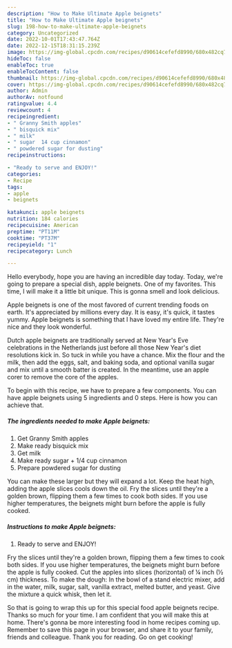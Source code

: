 ```yaml
---
description: "How to Make Ultimate Apple beignets"
title: "How to Make Ultimate Apple beignets"
slug: 198-how-to-make-ultimate-apple-beignets
category: Uncategorized
date: 2022-10-01T17:43:47.764Z
date: 2022-12-15T18:31:15.239Z
image: https://img-global.cpcdn.com/recipes/d90614cefefd8990/680x482cq70/apple-beignets-recipe-main-photo.jpg
hideToc: false
enableToc: true
enableTocContent: false
thumbnail: https://img-global.cpcdn.com/recipes/d90614cefefd8990/680x482cq70/apple-beignets-recipe-main-photo.jpg
cover: https://img-global.cpcdn.com/recipes/d90614cefefd8990/680x482cq70/apple-beignets-recipe-main-photo.jpg
author: Admin
authorAv: notfound
ratingvalue: 4.4
reviewcount: 4
recipeingredient:
- " Granny Smith apples"
- " bisquick mix"
- " milk"
- " sugar  14 cup cinnamon"
- " powdered sugar for dusting"
recipeinstructions:

- "Ready to serve and ENJOY!"
categories:
- Recipe
tags:
- apple
- beignets

katakunci: apple beignets 
nutrition: 184 calories
recipecuisine: American
preptime: "PT11M"
cooktime: "PT37M"
recipeyield: "1"
recipecategory: Lunch

---
```



Hello everybody, hope you are having an incredible day today. Today, we're going to prepare a special dish, apple beignets. One of my favorites. This time, I will make it a little bit unique. This is gonna smell and look delicious.

Apple beignets is one of the most favored of current trending foods on earth. It's appreciated by millions every day. It is easy, it's quick, it tastes yummy. Apple beignets is something that I have loved my entire life. They're nice and they look wonderful.

Dutch apple beignets are traditionally served at New Year&#39;s Eve celebrations in the Netherlands just before all those New Year&#39;s diet resolutions kick in. So tuck in while you have a chance. Mix the flour and the milk, then add the eggs, salt, and baking soda, and optional vanilla sugar and mix until a smooth batter is created. In the meantime, use an apple corer to remove the core of the apples.


To begin with this recipe, we have to prepare a few components. You can have apple beignets using 5 ingredients and 0 steps. Here is how you can achieve that.

<!--inarticleads1-->

##### The ingredients needed to make Apple beignets:

1. Get  Granny Smith apples
1. Make ready  bisquick mix
1. Get  milk
1. Make ready  sugar + 1/4 cup cinnamon
1. Prepare  powdered sugar for dusting


You can make these larger but they will expand a lot. Keep the heat high, adding the apple slices cools down the oil. Fry the slices until they&#39;re a golden brown, flipping them a few times to cook both sides. If you use higher temperatures, the beignets might burn before the apple is fully cooked. 

<!--inarticleads2-->

##### Instructions to make Apple beignets:


1. Ready to serve and ENJOY!

Fry the slices until they&#39;re a golden brown, flipping them a few times to cook both sides. If you use higher temperatures, the beignets might burn before the apple is fully cooked. Cut the apples into slices (horizontal) of ¼ inch (½ cm) thickness. To make the dough: In the bowl of a stand electric mixer, add in the water, milk, sugar, salt, vanilla extract, melted butter, and yeast. Give the mixture a quick whisk, then let it. 

So that is going to wrap this up for this special food apple beignets recipe. Thanks so much for your time. I am confident that you will make this at home. There's gonna be more interesting food in home recipes coming up. Remember to save this page in your browser, and share it to your family, friends and colleague. Thank you for reading. Go on get cooking!
